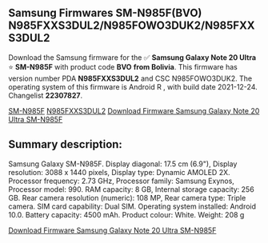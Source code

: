 <h2>Samsung Firmwares SM-N985F(BVO) N985FXXS3DUL2/N985FOWO3DUK2/N985FXXS3DUL2</h2>
Download the Samsung firmware for the ✅ <strong>Samsung Galaxy Note 20 Ultra </strong> ⭐ <strong>SM-N985F</strong> with product code <strong>BVO</strong> <strong> from Bolivia</strong>. This firmware has version number PDA <strong>N985FXXS3DUL2</strong> and CSC N985FOWO3DUK2. The operating system of this firmware is Android R , with build date 2021-12-24. Changelist <strong>22307827</strong>.

[SM-N985F](https://samfirm.shop/samsung/model/SM-N985F)
[N985FXXS3DUL2](https://samfirm.shop/samsung/pda/N985FXXS3DUL2)
[Download Firmware Samsung Galaxy Note 20 Ultra SM-N985F](https://samfirm.shop/samsung/firmware/485193)
<h2>Summary description:</h2>
<p>Samsung Galaxy SM-N985F. Display diagonal: 17.5 cm (6.9"), Display resolution: 3088 x 1440 pixels, Display type: Dynamic AMOLED 2X. Processor frequency: 2.73 GHz, Processor family: Samsung Exynos, Processor model: 990. RAM capacity: 8 GB, Internal storage capacity: 256 GB. Rear camera resolution (numeric): 108 MP, Rear camera type: Triple camera. SIM card capability: Dual SIM. Operating system installed: Android 10.0. Battery capacity: 4500 mAh. Product colour: White. Weight: 208 g</p>


[Download Firmware Samsung Galaxy Note 20 Ultra SM-N985F](https://samfirm.shop/samsung/firmware/485193)
